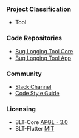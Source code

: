 ### Project Classification
* <i class="fas fa-tools" style="color:#233e81;"></i> Tool

### Code Repositories
* [Bug Logging Tool Core](https://github.com/OWASP/BLT)
* [Bug Logging Tool App](https://github.com/OWASP/BLT-Flutter)

### Community
* [Slack Channel](https://owasp.slack.com/messages/project-blt)
* [Code Style Guide](http://pymbook.readthedocs.io/en/latest/pep8.html)

### Licensing
* BLT-Core [APGL - 3.0](https://github.com/OWASP/BLT/blob/master/LICENSE.md)
* BLT-Flutter [MIT](https://github.com/OWASP/BLT-Flutter/blob/master/LICENSE.md)


